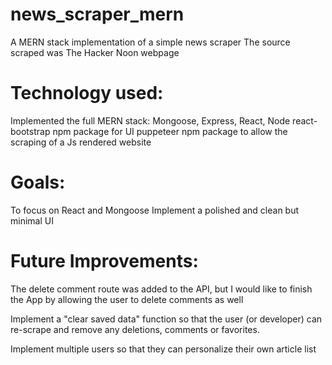 # news_scraper_mern
A MERN stack implementation of a simple news scraper
The source scraped was The Hacker Noon webpage

# Technology used:
Implemented the full MERN stack: Mongoose, Express, React, Node
react-bootstrap npm package for UI
puppeteer npm package to allow the scraping of a Js rendered website

# Goals:
To focus on React and Mongoose
Implement a polished and clean but minimal UI 

# Future Improvements:
The delete comment route was added to the API, but I would like to finish the App by allowing the user to delete comments as well

Implement a "clear saved data" function so that the user (or developer) can re-scrape and remove any deletions, comments or favorites.

Implement multiple users so that they can personalize their own article list
